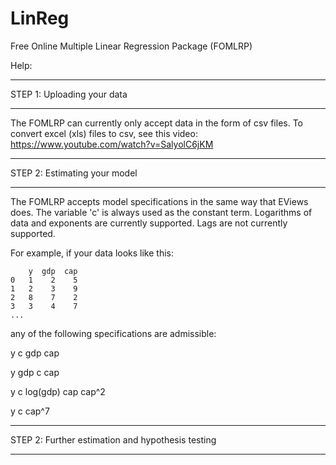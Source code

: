 LinReg
======

Free Online Multiple Linear Regression Package (FOMLRP)

Help:

**********************************************************************************************************************
STEP 1: Uploading your data
**********************************************************************************************************************

The FOMLRP can currently only accept data in the form of csv files. 
To convert excel (xls) files to csv, see this video: https://www.youtube.com/watch?v=SalyolC6jKM

**********************************************************************************************************************
STEP 2: Estimating your model
**********************************************************************************************************************

The FOMLRP accepts model specifications in the same way that EViews does. The variable 'c' is always used as the
constant term. Logarithms of data and exponents are currently supported. Lags are not currently supported.

For example, if your data looks like this:

        y  gdp  cap
    0   1    2    5
    1   2    3    9
    2   8    7    2
    3   3    4    7
    ...
    
any of the following specifications are admissible:

y c gdp cap

y gdp c cap

y c log(gdp) cap cap^2

y c cap^7

**********************************************************************************************************************
STEP 2: Further estimation and hypothesis testing
**********************************************************************************************************************
